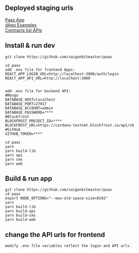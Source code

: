 ## Deployed staging urls

[Paas App](https://paas.bworks.app/)\
[dApp Examples](https://paas.bworks.app/#/examples)\
[Contracts list APIs](https://paas.bworks.app/api/contracts)
## Install & run dev

```
git clone https://github.com/saigonbitmaster/paas

cd paas
add .env file for frontend Apps:
REACT_APP_LOGIN_URL=http://localhost:3000/auth/login
REACT_APP_API_URL=http://localhost:3000


add .env file for backend API:
#Mongo
DATABASE_HOST=localhost
DATABASE_PORT=27017
DATABASE_ACCOUNT=admin
DATABASE_PASSWORD=****
#Blockfrost
BLOCKFROST_PROJECT_ID=****
BLOCKFROST_URL=https://cardano-testnet.blockfrost.io/api/v0
#GitHub
GITHUB_TOKEN=****

cd paas
yarn
yarn build-lib
yarn api
yarn cms
yarn web
```

## Build & run app

```
git clone https://github.com/saigonbitmaster/paas
cd paas
export NODE_OPTIONS="--max-old-space-size=8192"
yarn
yarn build-lib
yarn build-api
yarn build-cms
yarn build-web

```

## change the API urls for frontend

```
modify .env file variables reflect the login and API urls.
```
